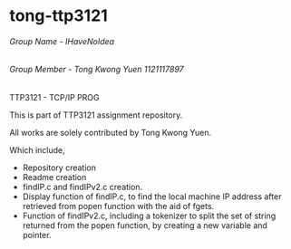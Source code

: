 # tong-ttp3121
###### Group Name - IHaveNoIdea

###### Group Member - Tong Kwong Yuen 1121117897


TTP3121 - TCP/IP PROG

This is part of TTP3121 assignment repository. 

All works are solely contributed by Tong Kwong Yuen. 


Which include,
- Repository creation
- Readme creation
- findIP.c and findIPv2.c creation. 
- Display function of findIP.c, to find the local machine IP address after retrieved from popen function with the aid of fgets.
- Function of findIPv2.c, including a tokenizer to split the set of string returned from the popen function, by creating a new variable and pointer.

